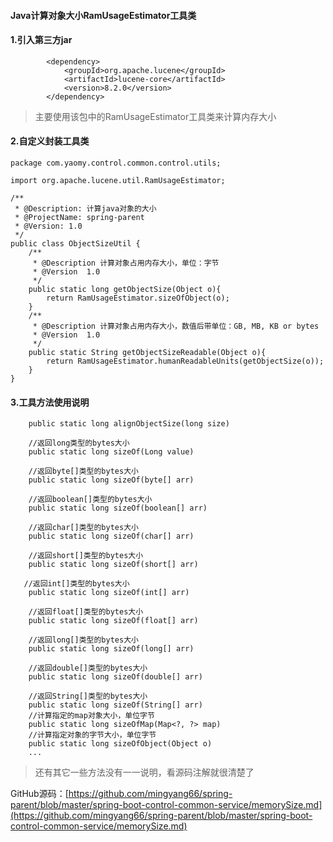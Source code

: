 #### Java计算对象大小RamUsageEstimator工具类

#### 1.引入第三方jar

```
        <dependency>
            <groupId>org.apache.lucene</groupId>
            <artifactId>lucene-core</artifactId>
            <version>8.2.0</version>
        </dependency>
```

> 主要使用该包中的RamUsageEstimator工具类来计算内存大小

#### 2.自定义封装工具类

```
package com.yaomy.control.common.control.utils;

import org.apache.lucene.util.RamUsageEstimator;

/**
 * @Description: 计算java对象的大小
 * @ProjectName: spring-parent
 * @Version: 1.0
 */
public class ObjectSizeUtil {
    /**
     * @Description 计算对象占用内存大小，单位：字节
     * @Version  1.0
     */
    public static long getObjectSize(Object o){
        return RamUsageEstimator.sizeOfObject(o);
    }
    /**
     * @Description 计算对象占用内存大小，数值后带单位：GB, MB, KB or bytes
     * @Version  1.0
     */
    public static String getObjectSizeReadable(Object o){
        return RamUsageEstimator.humanReadableUnits(getObjectSize(o));
    }
}
```

#### 3.工具方法使用说明

```
    public static long alignObjectSize(long size)
    
    //返回long类型的bytes大小
    public static long sizeOf(Long value) 
    
    //返回byte[]类型的bytes大小
    public static long sizeOf(byte[] arr) 
    
    //返回boolean[]类型的bytes大小
    public static long sizeOf(boolean[] arr) 
    
    //返回char[]类型的bytes大小
    public static long sizeOf(char[] arr)
  
    //返回short[]类型的bytes大小
    public static long sizeOf(short[] arr)
    
   //返回int[]类型的bytes大小
    public static long sizeOf(int[] arr)
    
    //返回float[]类型的bytes大小
    public static long sizeOf(float[] arr)
    
    //返回long[]类型的bytes大小
    public static long sizeOf(long[] arr)
    
    //返回double[]类型的bytes大小
    public static long sizeOf(double[] arr)
  
    //返回String[]类型的bytes大小
    public static long sizeOf(String[] arr) 
    //计算指定的map对象大小，单位字节
    public static long sizeOfMap(Map<?, ?> map)
    //计算指定对象的字节大小，单位字节
    public static long sizeOfObject(Object o)
    ...

```

> 还有其它一些方法没有一一说明，看源码注解就很清楚了

GitHub源码：[https://github.com/mingyang66/spring-parent/blob/master/spring-boot-control-common-service/memorySize.md](https://github.com/mingyang66/spring-parent/blob/master/spring-boot-control-common-service/memorySize.md)
